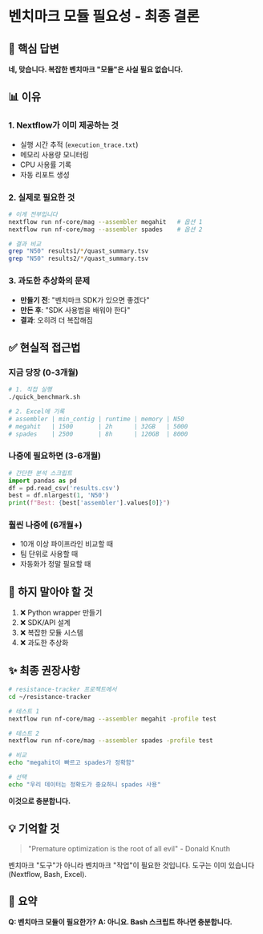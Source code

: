 # 벤치마크 모듈 필요성 - 최종 결론

## 🎯 핵심 답변

**네, 맞습니다. 복잡한 벤치마크 "모듈"은 사실 필요 없습니다.**

## 📊 이유

### 1. Nextflow가 이미 제공하는 것
- 실행 시간 추적 (`execution_trace.txt`)
- 메모리 사용량 모니터링
- CPU 사용률 기록
- 자동 리포트 생성

### 2. 실제로 필요한 것
```bash
# 이게 전부입니다
nextflow run nf-core/mag --assembler megahit   # 옵션 1
nextflow run nf-core/mag --assembler spades    # 옵션 2

# 결과 비교
grep "N50" results1/*/quast_summary.tsv
grep "N50" results2/*/quast_summary.tsv
```

### 3. 과도한 추상화의 문제
- **만들기 전**: "벤치마크 SDK가 있으면 좋겠다"
- **만든 후**: "SDK 사용법을 배워야 한다"
- **결과**: 오히려 더 복잡해짐

## ✅ 현실적 접근법

### 지금 당장 (0-3개월)
```bash
# 1. 직접 실행
./quick_benchmark.sh

# 2. Excel에 기록
# assembler | min_contig | runtime | memory | N50
# megahit   | 1500       | 2h      | 32GB   | 5000
# spades    | 2500       | 8h      | 120GB  | 8000
```

### 나중에 필요하면 (3-6개월)
```python
# 간단한 분석 스크립트
import pandas as pd
df = pd.read_csv('results.csv')
best = df.nlargest(1, 'N50')
print(f"Best: {best['assembler'].values[0]}")
```

### 훨씬 나중에 (6개월+)
- 10개 이상 파이프라인 비교할 때
- 팀 단위로 사용할 때
- 자동화가 정말 필요할 때

## 🚫 하지 말아야 할 것

1. ❌ Python wrapper 만들기
2. ❌ SDK/API 설계
3. ❌ 복잡한 모듈 시스템
4. ❌ 과도한 추상화

## ✨ 최종 권장사항

```bash
# resistance-tracker 프로젝트에서
cd ~/resistance-tracker

# 테스트 1
nextflow run nf-core/mag --assembler megahit -profile test

# 테스트 2  
nextflow run nf-core/mag --assembler spades -profile test

# 비교
echo "megahit이 빠르고 spades가 정확함"

# 선택
echo "우리 데이터는 정확도가 중요하니 spades 사용"
```

**이것으로 충분합니다.**

## 💡 기억할 것

> "Premature optimization is the root of all evil" - Donald Knuth

벤치마크 "도구"가 아니라 벤치마크 "작업"이 필요한 것입니다.
도구는 이미 있습니다 (Nextflow, Bash, Excel).

## 📝 요약

**Q: 벤치마크 모듈이 필요한가?**
**A: 아니요. Bash 스크립트 하나면 충분합니다.**